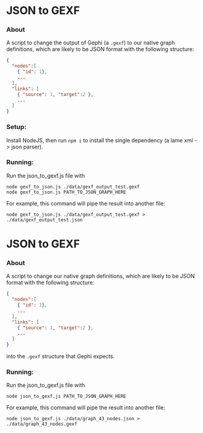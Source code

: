 # JSON to GEXF

### About

A script to change the output of Gephi (a `.gexf`) to our native graph definitions, which are likely to be JSON format with the following structure:

```json
{
  "nodes":[
    { "id": 1},
    ...
  ],
  "links": [
    { "source": 1, "target":2 },
    ...
  ]
}
```

### Setup:

Install NodeJS, then run `npm i` to install the single dependency (a lame xml -> json parser).

### Running:

Run the json_to_gexf.js file with

```
node gexf_to_json.js ./data/gexf_output_test.gexf
node gexf_to_json.js PATH_TO_JSON_GRAPH_HERE
```

For example, this command will pipe the result into another file:

```
node gexf_to_json.js ./data/gexf_output_test.gexf > ./data/gexf_output_test.json
```

# JSON to GEXF

### About

A script to change our native graph definitions, which are likely to be JSON format with the following structure:

```json
{
  "nodes":[
    { "id": 1},
    ...
  ],
  "links": [
    { "source": 1, "target":2 },
    ...
  ]
}
```

into the `.gexf` structure that Gephi expects.

### Running:

Run the json_to_gexf.js file with

```
node json_to_gexf.js PATH_TO_JSON_GRAPH_HERE
```

For example, this command will pipe the result into another file:

```
node json_to_gexf.js ./data/graph_43_nodes.json > ./data/graph_43_nodes.gexf
```
